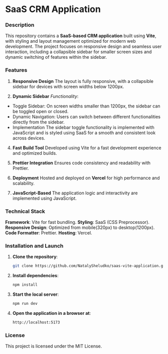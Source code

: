 # SaaS CRM Application

### Description

This repository contains a **SaaS-based CRM application** built using **Vite**, with styling and layout management optimized for modern web development. The project focuses on responsive design and seamless user interaction, including a collapsible sidebar for smaller screen sizes and dynamic switching of features within the sidebar.

### Features

1. **Responsive Design**
The layout is fully responsive, with a collapsible sidebar for devices with screen widths below 1200px.

2. **Dynamic Sidebar**
*Functionality*:
- Toggle Sidebar:
On screen widths smaller than 1200px, the sidebar can be toggled open or closed. 
- Dynamic Navigation:
Users can switch between different functionalities directly from the sidebar.
- Implementation
The sidebar toggle functionality is implemented with JavaScript and is styled using SaaS for a smooth and consistent look across devices.

4. **Fast Build Tool**
Developed using Vite for a fast development experience and optimized builds.

5. **Prettier Integration**
Ensures code consistency and readability with Prettier.

6. **Deployment**
Hosted and deployed on **Vercel** for high performance and scalability.

7. **JavaScript-Based**
The application logic and interactivity are implemented using JavaScript.

### Technical Stack

**Framework**: Vite for fast bundling.
**Styling**: SaaS (CSS Preprocessor).
**Responsive Design**: Optimized from mobile(320px) to desktop(1200px).
**Code Formatter**: Prettier.
**Hosting**: Vercel.

### Installation and Launch

1. **Clone the repository**:

   ```bash
   git clone https://github.com/NatalySheludko/saas-vite-application.git

   ```

2. **Install dependencies**:

   ```bash
   npm install

   ```

3. **Start the local server**:

   ```bash
   npm run dev

   ```
   
4. **Open the application in a browser at**:
   ```bash
   http://localhost:5173
   ```

### License
This project is licensed under the MIT License.
